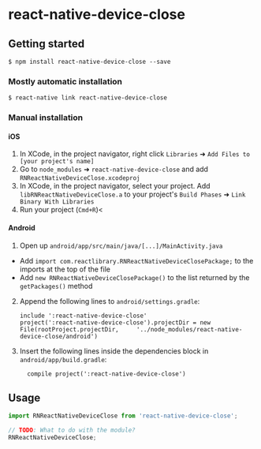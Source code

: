 
# react-native-device-close

## Getting started

`$ npm install react-native-device-close --save`

### Mostly automatic installation

`$ react-native link react-native-device-close`

### Manual installation


#### iOS

1. In XCode, in the project navigator, right click `Libraries` ➜ `Add Files to [your project's name]`
2. Go to `node_modules` ➜ `react-native-device-close` and add `RNReactNativeDeviceClose.xcodeproj`
3. In XCode, in the project navigator, select your project. Add `libRNReactNativeDeviceClose.a` to your project's `Build Phases` ➜ `Link Binary With Libraries`
4. Run your project (`Cmd+R`)<

#### Android

1. Open up `android/app/src/main/java/[...]/MainActivity.java`
  - Add `import com.reactlibrary.RNReactNativeDeviceClosePackage;` to the imports at the top of the file
  - Add `new RNReactNativeDeviceClosePackage()` to the list returned by the `getPackages()` method
2. Append the following lines to `android/settings.gradle`:
  	```
  	include ':react-native-device-close'
  	project(':react-native-device-close').projectDir = new File(rootProject.projectDir, 	'../node_modules/react-native-device-close/android')
  	```
3. Insert the following lines inside the dependencies block in `android/app/build.gradle`:
  	```
      compile project(':react-native-device-close')
  	```


## Usage
```javascript
import RNReactNativeDeviceClose from 'react-native-device-close';

// TODO: What to do with the module?
RNReactNativeDeviceClose;
```
  